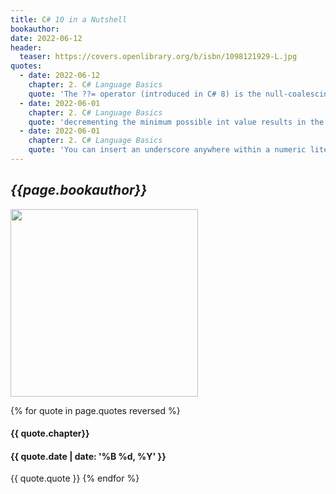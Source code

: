 ```yaml
---
title: C# 10 in a Nutshell
bookauthor:
date: 2022-06-12
header:
  teaser: https://covers.openlibrary.org/b/isbn/1098121929-L.jpg
quotes:
  - date: 2022-06-12
    chapter: 2. C# Language Basics
    quote: 'The ??= operator (introduced in C# 8) is the null-coalescing assignment operator. It says, “If the operand to the left is null, assign the right operand to the left operand.”'
  - date: 2022-06-01
    chapter: 2. C# Language Basics
    quote: 'decrementing the minimum possible int value results in the maximum possible int value&#58;'
  - date: 2022-06-01
    chapter: 2. C# Language Basics
    quote: 'You can insert an underscore anywhere within a numeric literal to make it more readable&#58;'
---
```


## _{{page.bookauthor}}_

<img width="300" src="{{ page.header.teaser }}"/>

{% for quote in page.quotes reversed %}

#### {{ quote.chapter}}

#### {{ quote.date | date: '%B %d, %Y' }}

{{ quote.quote }}
{% endfor %}
